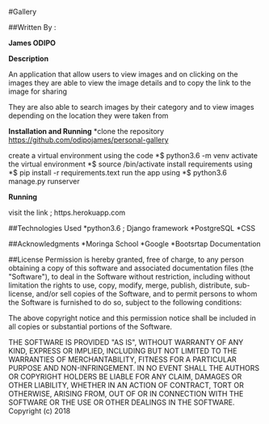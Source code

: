 #Gallery

##Written By :

**James ODIPO**

**Description**

An application that allow users to view images and on clicking on the images they are able to view the image details and to copy the link to the image for sharing

They are also able to search images by their category and to view images depending on the location they were taken from

**Installation and Running**
*clone the repository https://github.com/odipojames/personal-gallery

create a virtual environment using the code
*$ python3.6 -m venv <name of your environment>
activate the virtual environment
*$ source <name of your environment>/bin/activate
install requirements using
*$ pip install -r requirements.text
run the app using
*$ python3.6 manage.py runserver


**Running**

visit the link ; https.herokuapp.com

##Technologies Used
*python3.6 ; Django framework
*PostgreSQL
*CSS

##Acknowledgments
*Moringa School
*Google
*Bootsrtap Documentation


##License
Permission is hereby granted, free of charge, to any person obtaining a copy of this software and associated documentation files (the "Software"), to deal in the Software without restriction, including without limitation the rights to use, copy, modify, merge, publish, distribute, sub-license, and/or sell copies of the Software, and to permit persons to whom the Software is furnished to do so, subject to the following conditions:

The above copyright notice and this permission notice shall be included in all copies or substantial portions of the Software.

THE SOFTWARE IS PROVIDED "AS IS", WITHOUT WARRANTY OF ANY KIND, EXPRESS OR IMPLIED, INCLUDING BUT NOT LIMITED TO THE WARRANTIES OF MERCHANTABILITY, FITNESS FOR A PARTICULAR PURPOSE AND NON-INFRINGEMENT. IN NO EVENT SHALL THE AUTHORS OR COPYRIGHT HOLDERS BE LIABLE FOR ANY CLAIM, DAMAGES OR OTHER LIABILITY, WHETHER IN AN ACTION OF CONTRACT, TORT OR OTHERWISE, ARISING FROM, OUT OF OR IN CONNECTION WITH THE SOFTWARE OR THE USE OR OTHER DEALINGS IN THE SOFTWARE. Copyright (c) 2018

